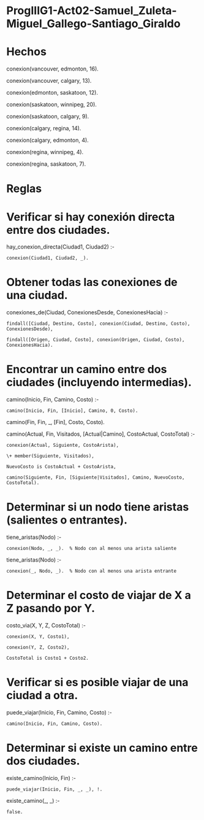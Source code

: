 # ProgIIIG1-Act02-Samuel_Zuleta-Miguel_Gallego-Santiago_Giraldo


# Hechos

conexion(vancouver, edmonton, 16).

conexion(vancouver, calgary, 13).

conexion(edmonton, saskatoon, 12).

conexion(saskatoon, winnipeg, 20).

conexion(saskatoon, calgary, 9).

conexion(calgary, regina, 14).

conexion(calgary, edmonton, 4).

conexion(regina, winnipeg, 4).

conexion(regina, saskatoon, 7).


# Reglas

# Verificar si hay conexión directa entre dos ciudades.

hay_conexion_directa(Ciudad1, Ciudad2) :- 

    conexion(Ciudad1, Ciudad2, _).

# Obtener todas las conexiones de una ciudad.

conexiones_de(Ciudad, ConexionesDesde, ConexionesHacia) :-

    findall([Ciudad, Destino, Costo], conexion(Ciudad, Destino, Costo), ConexionesDesde),
    
    findall([Origen, Ciudad, Costo], conexion(Origen, Ciudad, Costo), ConexionesHacia).

# Encontrar un camino entre dos ciudades (incluyendo intermedias).

camino(Inicio, Fin, Camino, Costo) :-

    camino(Inicio, Fin, [Inicio], Camino, 0, Costo).

camino(Fin, Fin, _, [Fin], Costo, Costo).

camino(Actual, Fin, Visitados, [Actual|Camino], CostoActual, CostoTotal) :-

    conexion(Actual, Siguiente, CostoArista),
    
    \+ member(Siguiente, Visitados),
    
    NuevoCosto is CostoActual + CostoArista,
    
    camino(Siguiente, Fin, [Siguiente|Visitados], Camino, NuevoCosto, CostoTotal).

# Determinar si un nodo tiene aristas (salientes o entrantes).

tiene_aristas(Nodo) :-

    conexion(Nodo, _, _).  % Nodo con al menos una arista saliente

tiene_aristas(Nodo) :-

    conexion(_, Nodo, _).  % Nodo con al menos una arista entrante

# Determinar el costo de viajar de X a Z pasando por Y.

costo_via(X, Y, Z, CostoTotal) :-

    conexion(X, Y, Costo1),
    
    conexion(Y, Z, Costo2),
    
    CostoTotal is Costo1 + Costo2.

# Verificar si es posible viajar de una ciudad a otra.

puede_viajar(Inicio, Fin, Camino, Costo) :-

    camino(Inicio, Fin, Camino, Costo).

# Determinar si existe un camino entre dos ciudades.

existe_camino(Inicio, Fin) :-

    puede_viajar(Inicio, Fin, _, _), !.
    
existe_camino(_, _) :- 

    false.


